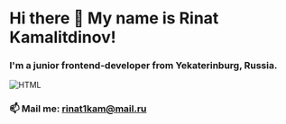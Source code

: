 # Hi there 👋 My name is Rinat Kamalitdinov! 
### I'm a junior frontend-developer from Yekaterinburg, Russia.

![HTML](https://img.shields.io/badge/-HTML-white?style=for-the-badge&logo=html5)
### 📫 Mail me: rinat1kam@mail.ru


<!--
**rinat-lucky/rinat-lucky** is a ✨ _special_ ✨ repository because its `README.md` (this file) appears on your GitHub profile.

Here are some ideas to get you started:

- 🔭 I’m currently working on ...
- 
- 👯 I’m looking to collaborate on ...
- 🤔 I’m looking for help with ...
- 💬 Ask me about ...
- 📫 Mail me: ...
- 😄 Pronouns: ...
- ⚡ Fun fact: ...
-->
